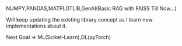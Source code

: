 NUMPY,PANDAS,MATPLOTLIB,GenAI(Basic RAG with FAISS Till Now...)

Will keep updating the existing library concept as I learn new implementations about it. 

Next Goal => ML(Sciket-Learn),DL(pyTorch)
